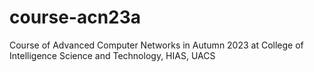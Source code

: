 # course-acn23a
Course of Advanced Computer Networks in Autumn 2023 at College of Intelligence Science and Technology, HIAS, UACS
